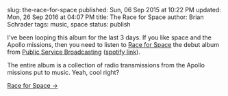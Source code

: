 slug: the-race-for-space
published: Sun, 06 Sep 2015 at 10:22 PM
updated: Mon, 26 Sep 2016 at 04:07 PM
title: The Race for Space
author: Brian Schrader
tags: music, space
status: publish

I've been looping this album for the last 3 days. If you like space and the Apollo missions, then you need to listen to [Race for Space][1] the debut album from [Public Service Broadcasting][2] ([spotify link][3]). 

The entire album is a collection of radio transmissions from the Apollo
missions put to music. Yeah, cool right?

[1]: http://publicservicebroadcasting.net/
[2]: http://publicservicebroadcasting.net/#soundcloud
[3]: https://open.spotify.com/album/65KwtzkJXw7oT819NFWmEP

[Race for Space &#8594;](http://publicservicebroadcasting.net/#soundcloud)
